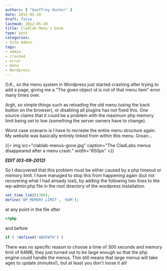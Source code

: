```yaml
---
authors: [ "Geoffrey Hunter" ]
date: 2012-05-20
draft: false
lastmod: 2012-05-20
title: Cladlab Menu's Gone
type: post
categories:
- Site Admin
tags:
- admin
- crashed
- error
- menu
- Wordpress
---
```


O.K., so the menu system in Wordpress just started crashing after trying to add a page, giving me a "The given object id is not of that menu item" error many times over.

Argh, so simple things such as reloading the old menu (using the back button on the browser), or disabling all plugins has not fixed this. One source claims that it could be a problem with the maximum php memory limit being set to low (something the server owners have to change).

Worst case scenario is I have to recreate the entire menu structure again. My website was basically entirely linked from within this menu. Groan...

{{< img src="clablab-menus-gone.jpg" caption="The CladLabs menus disappeared after a menu crash."  width="650px" >}}

_**EDIT (03-09-2012)**_

So I discovered that this problem must be either caused by a php timeout or memory limit. I have managed to stop this from happening again (but not recovering what I had already lost), by adding the following two lines to the wp-admin.php file in the root directory of the wordpress installation.

```php
set_time_limit(300);
define('WP_MEMORY_LIMIT', '64M');
```

at any point in the file after

```php
<?php
```

and before

```php
if ( !defined('ABSPATH') )
```

There was no specific reason to choose a time of 300 seconds and memory limit of 64MB, they just turned out to be large enough so that the php engine could handle the menus. This still means that large menus will take ages to update (minutes!), but at least you don't loose it all!
